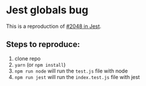 # Jest globals bug

This is a reproduction of [#2048 in Jest](https://github.com/facebook/jest/issues/2048).

## Steps to reproduce:

1. clone repo
2. `yarn` (or `npm install`)
3. `npm run node` will run the `test.js` file with node
4. `npm run jest` will run the `index.test.js` file with jest
